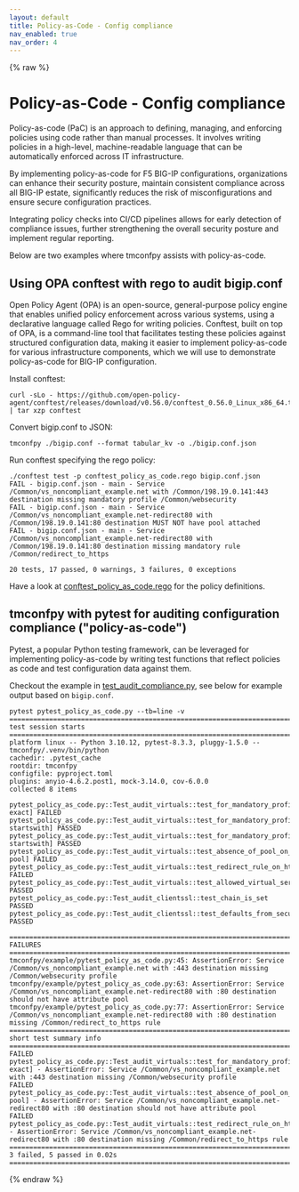 ```yaml
---
layout: default
title: Policy-as-Code - Config compliance
nav_enabled: true
nav_order: 4
---
```

{% raw %}

# Policy-as-Code - Config compliance

Policy-as-code (PaC) is an approach to defining, managing, and enforcing policies using code rather than manual processes. It involves writing policies in a high-level, machine-readable language that can be automatically enforced across IT infrastructure.

By implementing policy-as-code for F5 BIG-IP configurations, organizations can enhance their security posture, maintain consistent compliance across all BIG-IP estate, significantly reduces the risk of misconfigurations and ensure secure configuration practices.

Integrating policy checks into CI/CD pipelines allows for early detection of compliance issues, further strengthening the overall security posture and implement regular reporting.

Below are two examples where tmconfpy assists with policy-as-code.

## Using OPA conftest with rego to audit bigip.conf

Open Policy Agent (OPA) is an open-source, general-purpose policy engine that enables unified policy enforcement across various systems, using a declarative language called Rego for writing policies. Conftest, built on top of OPA, is a command-line tool that facilitates testing these policies against structured configuration data, making it easier to implement policy-as-code for various infrastructure components, which we will use to demonstrate policy-as-code for BIG-IP configuration.

Install conftest:

```shell
curl -sLo - https://github.com/open-policy-agent/conftest/releases/download/v0.56.0/conftest_0.56.0_Linux_x86_64.tar.gz | tar xzp conftest

```

Convert bigip.conf to JSON:

```shell
tmconfpy ./bigip.conf --format tabular_kv -o ./bigip.conf.json 
```

Run conftest specifying the rego policy:

```shell
./conftest test -p conftest_policy_as_code.rego bigip.conf.json 
FAIL - bigip.conf.json - main - Service /Common/vs_noncompliant_example.net with /Common/198.19.0.141:443 destination missing mandatory profile /Common/websecurity
FAIL - bigip.conf.json - main - Service /Common/vs_noncompliant_example.net-redirect80 with /Common/198.19.0.141:80 destination MUST NOT have pool attached
FAIL - bigip.conf.json - main - Service /Common/vs_noncompliant_example.net-redirect80 with /Common/198.19.0.141:80 destination missing mandatory rule /Common/redirect_to_https

20 tests, 17 passed, 0 warnings, 3 failures, 0 exceptions
```

Have a look at [conftest_policy_as_code.rego](https://github.com/simonkowallik/tmconfpy/blob/main/example/conftest_policy_as_code.rego) for the policy definitions.

## tmconfpy with pytest for auditing configuration compliance ("policy-as-code")

Pytest, a popular Python testing framework, can be leveraged for implementing policy-as-code by writing test functions that reflect policies as code and test configuration data against them.

Checkout the example in [test_audit_compliance.py](https://github.com/simonkowallik/tmconfpy/blob/main/example/test_audit_compliance.py), see below for example output based on `bigip.conf`.

```shell
pytest pytest_policy_as_code.py --tb=line -v
===================================================================================================================================== test session starts ======================================================================================================================================
platform linux -- Python 3.10.12, pytest-8.3.3, pluggy-1.5.0 -- tmconfpy/.venv/bin/python
cachedir: .pytest_cache
rootdir: tmconfpy
configfile: pyproject.toml
plugins: anyio-4.6.2.post1, mock-3.14.0, cov-6.0.0
collected 8 items

pytest_policy_as_code.py::Test_audit_virtuals::test_for_mandatory_profiles[:443-/Common/websecurity-exact] FAILED
pytest_policy_as_code.py::Test_audit_virtuals::test_for_mandatory_profiles[:443-/Common/clientssl-startswith] PASSED
pytest_policy_as_code.py::Test_audit_virtuals::test_for_mandatory_profiles[:443-/Common/serverssl-startswith] PASSED
pytest_policy_as_code.py::Test_audit_virtuals::test_absence_of_pool_on_http_virtuals[:80-pool] FAILED
pytest_policy_as_code.py::Test_audit_virtuals::test_redirect_rule_on_http_virtuals[:80-/Common/redirect_to_https] FAILED
pytest_policy_as_code.py::Test_audit_virtuals::test_allowed_virtual_server_ports PASSED
pytest_policy_as_code.py::Test_audit_clientssl::test_chain_is_set PASSED
pytest_policy_as_code.py::Test_audit_clientssl::test_defaults_from_secure PASSED

=========================================================================================================================================== FAILURES ===========================================================================================================================================
tmconfpy/example/pytest_policy_as_code.py:45: AssertionError: Service /Common/vs_noncompliant_example.net with :443 destination missing /Common/websecurity profile
tmconfpy/example/pytest_policy_as_code.py:63: AssertionError: Service /Common/vs_noncompliant_example.net-redirect80 with :80 destination should not have attribute pool
tmconfpy/example/pytest_policy_as_code.py:77: AssertionError: Service /Common/vs_noncompliant_example.net-redirect80 with :80 destination missing /Common/redirect_to_https rule
=================================================================================================================================== short test summary info ====================================================================================================================================
FAILED pytest_policy_as_code.py::Test_audit_virtuals::test_for_mandatory_profiles[:443-/Common/websecurity-exact] - AssertionError: Service /Common/vs_noncompliant_example.net with :443 destination missing /Common/websecurity profile
FAILED pytest_policy_as_code.py::Test_audit_virtuals::test_absence_of_pool_on_http_virtuals[:80-pool] - AssertionError: Service /Common/vs_noncompliant_example.net-redirect80 with :80 destination should not have attribute pool
FAILED pytest_policy_as_code.py::Test_audit_virtuals::test_redirect_rule_on_http_virtuals[:80-/Common/redirect_to_https] - AssertionError: Service /Common/vs_noncompliant_example.net-redirect80 with :80 destination missing /Common/redirect_to_https rule
================================================================================================================================= 3 failed, 5 passed in 0.02s ==================================================================================================================================

```

{% endraw %}
